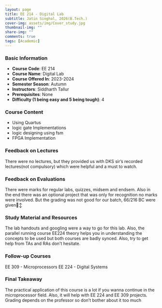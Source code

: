 ```yaml
---
layout: page
title: EE 214 - Digital Lab
subtitle: Jatin Singhal, 2026(B.Tech.)
cover-img: assets/img/Cover_study.jpg
thumbnail-img: ""
share-img: ""
comments: true
tags: [Academic]
---
```


### Basic Information

- **Course Code**: EE 214
- **Course Name**: Digital Lab
- **Course Offered In**: 2023-2024
- **Semester Season**: Autumn
- **Instructors**: Siddharth Tallur 
- **Prerequisites**: None
- **Difficulty (1 being easy and 5 being tough)**: 4

### Course Content
- Using Quartus
- logic gate Implementations
- logic designing using fsm
- FPGA Implementation

### Feedback on Lectures
There were no lectures, but they provided us with DKS sir’s recorded lectures(not compulsory) which were helpful and a must to watch.

### Feedback on Evaluations
There were marks for regular labs, quizzes, midsem and endsem. Also in the end there was an optional project that was only for recognition no marks were involved. But the grading was not good for our batch, 66/216 BC were given🙂‍↕️

### Study Material and Resources
The lab handouts and googling were a way to go for this lab. Also, the parallel running course EE224 theory helps you in understanding the concepts to be used but both courses are badly synced. Also, try to get help from TAs and RAs don't hesitate.

### Follow-up Courses
EE 309 - Microprocessors
EE 224 - Digital Systems

### Final Takeaway
The practical application of this course is a lot if you wanna continue in the microprocessor field. Also, it will help with EE 224 and EE 309 projects. Grading depends on the professor so don’t bother about it too much

